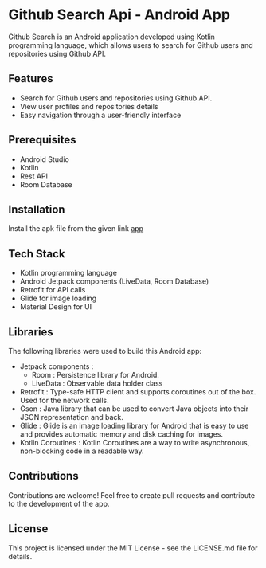 # Github Search Api  - Android App

Github Search is an Android application developed using Kotlin programming language, which allows users to search for Github users and repositories using Github API.

## Features

- Search for Github users and repositories using Github API.
- View user profiles and repositories details
- Easy navigation through a user-friendly interface

## Prerequisites

- Android Studio
- Kotlin
- Rest API
- Room Database

## Installation
Install the apk file from the given link [app](https://github.com/Biswajeet-23/Github-Search-Api/raw/master/app/src/main/res/APK/app-debug2.apk)

## Tech Stack
- Kotlin programming language
- Android Jetpack components (LiveData, Room Database)
- Retrofit for API calls
- Glide for image loading
- Material Design for UI

## Libraries
The following libraries were used to build this Android app:

- Jetpack components :
    - Room : Persistence library for Android.
    - LiveData : Observable data holder class
- Retrofit : Type-safe HTTP client and supports coroutines out of the box. Used for the network calls.
- Gson : Java library that can be used to convert Java objects into their JSON representation and back.
- Glide : Glide is an image loading library for Android that is easy to use and provides automatic memory and disk caching for images.
- Kotlin Coroutines : Kotlin Coroutines are a way to write asynchronous, non-blocking code in a readable way. 

## Contributions
Contributions are welcome! Feel free to create pull requests and contribute to the development of the app.

## License
This project is licensed under the MIT License - see the LICENSE.md file for details.
